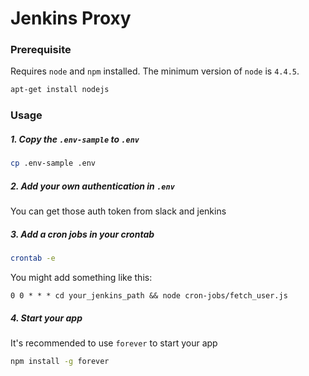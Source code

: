Jenkins Proxy
=============

### Prerequisite
Requires `node` and `npm` installed. The minimum version of `node` is `4.4.5`.
```bash
apt-get install nodejs
```

### Usage
##### 1. Copy the `.env-sample` to `.env`

```bash
cp .env-sample .env
```

##### 2. Add your own authentication in `.env`

  You can get those auth token from slack and jenkins

##### 3. Add a cron jobs in your crontab

```bash
crontab -e
```

You might add something like this:

```
0 0 * * * cd your_jenkins_path && node cron-jobs/fetch_user.js
```

##### 4. Start your app
It's recommended to use `forever` to start your app

```bash
npm install -g forever
```
